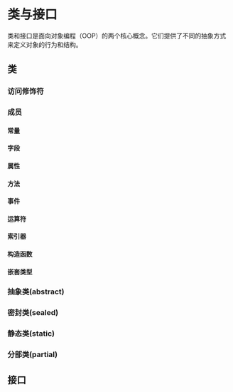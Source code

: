 # 类与接口

类和接口是面向对象编程（OOP）的两个核心概念。它们提供了不同的抽象方式来定义对象的行为和结构。

## 类

### 访问修饰符

### 成员

#### 常量

#### 字段

#### 属性

#### 方法

#### 事件

#### 运算符

#### 索引器

#### 构造函数

#### 嵌套类型

### 抽象类(abstract)

### 密封类(sealed)

### 静态类(static)

### 分部类(partial)

## 接口